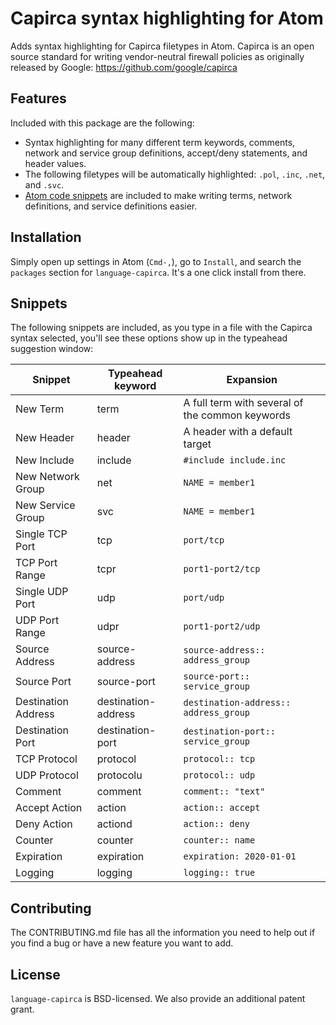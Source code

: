 # Capirca syntax highlighting for Atom  

Adds syntax highlighting for Capirca filetypes in Atom. Capirca is an open source standard for writing vendor-neutral firewall policies as originally released by Google: https://github.com/google/capirca

## Features
Included with this package are the following:

 - Syntax highlighting for many different term keywords, comments, network and service group definitions, accept/deny statements, and header values.
 - The following filetypes will be automatically highlighted: `.pol`, `.inc`, `.net`, and `.svc`. 
 - [Atom code snippets](http://flight-manual.atom.io/using-atom/sections/snippets/) are included to make writing terms, network definitions, and service definitions easier.

## Installation
Simply open up settings in Atom (`Cmd-,`), go to `Install`, and search the `packages` section for `language-capirca`. It's a one click install from there.   

## Snippets
The following snippets are included, as you type in a file with the Capirca syntax selected, you'll see these options show up in the typeahead suggestion window:

Snippet  |  Typeahead keyword  |  Expansion
-------- | ------- | --------
New Term  |      term  |  A full term with several of the common keywords
New Header  |      header  |  A header with a default target
New Include  |      include   |   `#include include.inc`
New Network Group  |      net   |  `NAME = member1`
New Service Group  |      svc   |  `NAME = member1`
Single TCP Port  |      tcp   |  `port/tcp`
TCP Port Range  |      tcpr   |  `port1-port2/tcp`
Single UDP Port  |      udp   |  `port/udp`
UDP Port Range  |      udpr   |  `port1-port2/udp`
Source Address  |      source-address   |  `source-address:: address_group`
Source Port  |      source-port   |  `source-port:: service_group`
Destination Address  |      destination-address   |  `destination-address:: address_group`
Destination Port  |      destination-port   |  `destination-port:: service_group`
TCP Protocol  |      protocol   |  `protocol:: tcp`
UDP Protocol  |      protocolu   |  `protocol:: udp`
Comment  |      comment   |  `comment:: "text"`
Accept Action  |      action   |  `action:: accept`
Deny Action  |      actiond   |  `action:: deny`
Counter  |      counter   |  `counter:: name`
Expiration  |      expiration   |  `expiration: 2020-01-01`
Logging  |      logging   |  `logging:: true`

## Contributing
The CONTRIBUTING.md file has all the information you need to help out if you find a bug or have a new feature you want to add.

## License
`language-capirca` is BSD-licensed. We also provide an additional patent grant.
